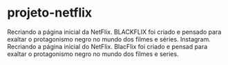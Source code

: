 # projeto-netflix
Recriando a página inicial da NetFlix. BLACKFLIX foi criado e pensado para exaltar o protagonismo negro no mundo dos filmes e séries. Instagram.
Recriando  a página inicial do NetFlix. BlacFlix foi criado e pensad para exaltar o protagonismo negro no mundo dos filmes e series.
